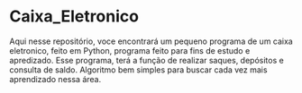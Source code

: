 # Caixa_Eletronico
Aqui nesse repositório, voce encontrará um pequeno programa de um caixa eletronico, feito em Python, programa feito para fins de estudo e apredizado.
Esse programa, terá a função de realizar saques, depósitos e consulta de saldo.
Algoritmo bem simples para buscar cada vez mais aprendizado nessa área.
